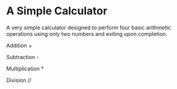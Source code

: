 
# A Simple Calculator

A very simple calculator designed to perform four basic arithmetic operations using only two numbers and exiting upon completion.

Addition +

Subtraction -

Multiplication *

Division //

